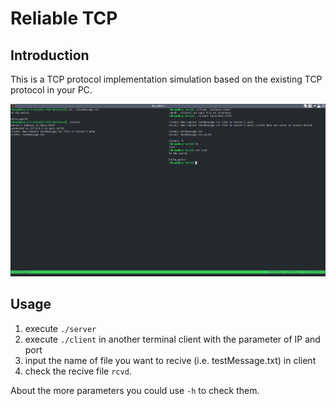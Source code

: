 # Reliable TCP 

## Introduction

This is a TCP protocol implementation simulation based on the existing TCP
protocol in your PC.

![](img/stcp_usage.png)

## Usage

1. execute `./server`
2. execute `./client` in another terminal client with the parameter of IP and
   port
3. input the name of file you want to recive (i.e. testMessage.txt) in client
4. check the recive file `rcvd`.

About the more parameters you could use `-h` to check them.
